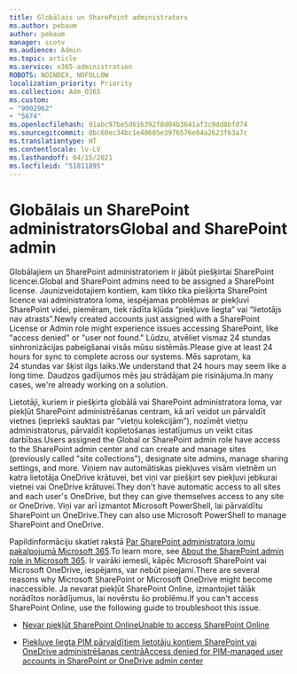 ```yaml
---
title: Globālais un SharePoint administrators
ms.author: pebaum
author: pebaum
manager: scotv
ms.audience: Admin
ms.topic: article
ms.service: o365-administration
ROBOTS: NOINDEX, NOFOLLOW
localization_priority: Priority
ms.collection: Adm_O365
ms.custom:
- "9002962"
- "5674"
ms.openlocfilehash: 91abc97be5d616392f8d04b3641af3c9dd8bfd74
ms.sourcegitcommit: 8bc60ec34bc1e40685e3976576e04a2623f63a7c
ms.translationtype: HT
ms.contentlocale: lv-LV
ms.lasthandoff: 04/15/2021
ms.locfileid: "51811895"
---
```

# <a name="global-and-sharepoint-admin"></a><span data-ttu-id="d8356-102">Globālais un SharePoint administrators</span><span class="sxs-lookup"><span data-stu-id="d8356-102">Global and SharePoint admin</span></span>

<span data-ttu-id="d8356-103">Globālajiem un SharePoint administratoriem ir jābūt piešķirtai SharePoint licencei.</span><span class="sxs-lookup"><span data-stu-id="d8356-103">Global and SharePoint admins need to be assigned a SharePoint license.</span></span> <span data-ttu-id="d8356-104">Jaunizveidotajiem kontiem, kam tikko tika piešķirta SharePoint licence vai administratora loma, iespējamas problēmas ar piekļuvi SharePoint videi, piemēram, tiek rādīta kļūda “piekļuve liegta” vai “lietotājs nav atrasts”.</span><span class="sxs-lookup"><span data-stu-id="d8356-104">Newly created accounts just assigned with a SharePoint License or Admin role might experience issues accessing SharePoint, like "access denied" or "user not found."</span></span> <span data-ttu-id="d8356-105">Lūdzu, atvēliet vismaz 24 stundas sinhronizācijas pabeigšanai visās mūsu sistēmās.</span><span class="sxs-lookup"><span data-stu-id="d8356-105">Please give at least 24 hours for sync to complete across our systems.</span></span> <span data-ttu-id="d8356-106">Mēs saprotam, ka 24 stundas var šķist ilgs laiks.</span><span class="sxs-lookup"><span data-stu-id="d8356-106">We understand that 24 hours may seem like a long time.</span></span> <span data-ttu-id="d8356-107">Daudzos gadījumos mēs jau strādājam pie risinājuma.</span><span class="sxs-lookup"><span data-stu-id="d8356-107">In many cases, we're already working on a solution.</span></span>

<span data-ttu-id="d8356-108">Lietotāji, kuriem ir piešķirta globālā vai SharePoint administratora loma, var piekļūt SharePoint administrēšanas centram, kā arī veidot un pārvaldīt vietnes (iepriekš sauktas par “vietņu kolekcijām”), nozīmēt vietņu administratorus, pārvaldīt koplietošanas iestatījumus un veikt citas darbības.</span><span class="sxs-lookup"><span data-stu-id="d8356-108">Users assigned the Global or SharePoint admin role have access to the SharePoint admin center and can create and manage sites (previously called "site collections"), designate site admins, manage sharing settings, and more.</span></span> <span data-ttu-id="d8356-109">Viņiem nav automātiskas piekļuves visām vietnēm un katra lietotāja OneDrive krātuvei, bet viņi var piešķirt sev piekļuvi jebkurai vietnei vai OneDrive krātuvei.</span><span class="sxs-lookup"><span data-stu-id="d8356-109">They don't have automatic access to all sites and each user's OneDrive, but they can give themselves access to any site or OneDrive.</span></span> <span data-ttu-id="d8356-110">Viņi var arī izmantot Microsoft PowerShell, lai pārvaldītu SharePoint un OneDrive.</span><span class="sxs-lookup"><span data-stu-id="d8356-110">They can also use Microsoft PowerShell to manage SharePoint and OneDrive.</span></span>

<span data-ttu-id="d8356-111">Papildinformāciju skatiet rakstā [Par SharePoint administratora lomu pakalpojumā Microsoft 365](https://docs.microsoft.com/sharepoint/sharepoint-admin-role).</span><span class="sxs-lookup"><span data-stu-id="d8356-111">To learn more, see [About the SharePoint admin role in Microsoft 365](https://docs.microsoft.com/sharepoint/sharepoint-admin-role).</span></span>
<span data-ttu-id="d8356-112">Ir vairāki iemesli, kāpēc Microsoft SharePoint vai Microsoft OneDrive, iespējams, var nebūt pieejami.</span><span class="sxs-lookup"><span data-stu-id="d8356-112">There are several reasons why Microsoft SharePoint or Microsoft OneDrive might become inaccessible.</span></span> <span data-ttu-id="d8356-113">Ja nevarat piekļūt SharePoint Online, izmantojiet tālāk norādītos norādījumus, lai novērstu šo problēmu.</span><span class="sxs-lookup"><span data-stu-id="d8356-113">If you can't access SharePoint Online, use the following guide to troubleshoot this issue.</span></span>

- [<span data-ttu-id="d8356-114">Nevar piekļūt SharePoint Online</span><span class="sxs-lookup"><span data-stu-id="d8356-114">Unable to access SharePoint Online</span></span>](https://docs.microsoft.com/sharepoint/troubleshoot/sharing-and-permissions/sharepoint-online-inaccessible)

- [<span data-ttu-id="d8356-115">Piekļuve liegta PIM pārvaldītiem lietotāju kontiem SharePoint vai OneDrive administrēšanas centrā</span><span class="sxs-lookup"><span data-stu-id="d8356-115">Access denied for PIM-managed user accounts in SharePoint or OneDrive admin center</span></span>](https://docs.microsoft.com/sharepoint/troubleshoot/administration/access-denied-to-pim-user-accounts)